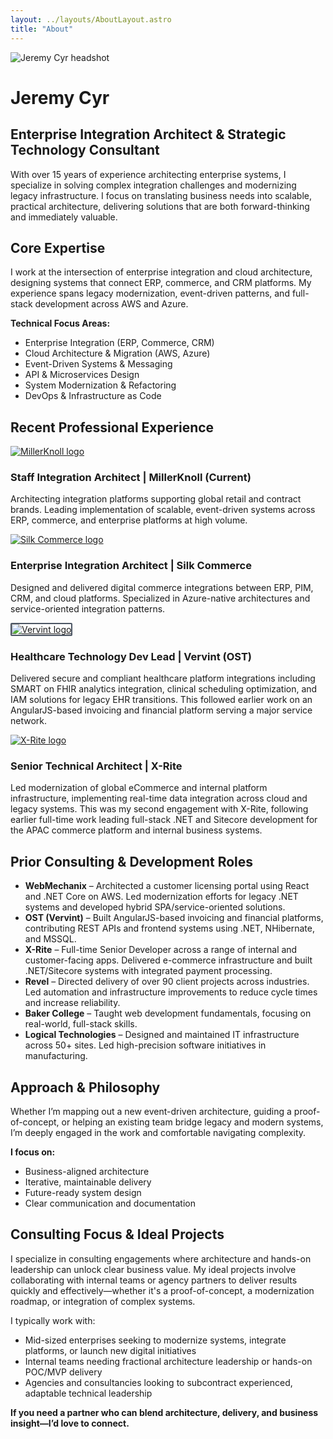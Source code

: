 ```yaml
---
layout: ../layouts/AboutLayout.astro
title: "About"
---
```


<div class="flex flex-col sm:flex-row sm:items-start sm:gap-8 mb-8">
  <div class="flex-shrink-0 mb-6 sm:mb-0">
    <img
      src="/assets/jeremycyr.jpg"
      alt="Jeremy Cyr headshot"
      class="w-32 h-32 sm:w-40 sm:h-40 rounded-full object-cover shadow-lg mx-auto sm:mx-0"
    />
  </div>

  <div class="flex-1">
    <h1 class="text-4xl font-bold sm:text-5xl mb-2">Jeremy Cyr</h1>
    <h2 class="text-xl sm:text-2xl text-gray-600 dark:text-gray-300">Enterprise Integration Architect & Strategic Technology Consultant</h2>
  </div>
</div>

With over 15 years of experience architecting enterprise systems, I specialize in solving complex integration challenges and modernizing legacy infrastructure. I focus on translating business needs into scalable, practical architecture, delivering solutions that are both forward-thinking and immediately valuable.

## Core Expertise

I work at the intersection of enterprise integration and cloud architecture, designing systems that connect ERP, commerce, and CRM platforms. My experience spans legacy modernization, event-driven patterns, and full-stack development across AWS and Azure.

**Technical Focus Areas:**
- Enterprise Integration (ERP, Commerce, CRM)
- Cloud Architecture & Migration (AWS, Azure)
- Event-Driven Systems & Messaging
- API & Microservices Design
- System Modernization & Refactoring
- DevOps & Infrastructure as Code

## Recent Professional Experience

<div class="flex gap-6 mb-6">
  <div class="flex-shrink-0 w-16 flex items-center justify-center">
    <a href="https://millerknoll.com" target="_blank" rel="noopener noreferrer" class="hover:opacity-80 transition-opacity">
      <img
        src="/assets/logos/millerknoll.png"
        alt="MillerKnoll logo"
        class="h-12 w-auto max-w-full object-contain"
      />
    </a>
  </div>
  <div class="flex-1">
    <h3 class="text-xl font-semibold mb-2">Staff Integration Architect | MillerKnoll (Current)</h3>
    <p>Architecting integration platforms supporting global retail and contract brands. Leading implementation of scalable, event-driven systems across ERP, commerce, and enterprise platforms at high volume.</p>
  </div>
</div>

<div class="flex gap-6 mb-6">
  <div class="flex-shrink-0 w-16 flex items-center justify-center">
    <a href="https://silkcommerce.com" target="_blank" rel="noopener noreferrer" class="hover:opacity-80 transition-opacity">
      <img
        src="/assets/logos/silk.jpg"
        alt="Silk Commerce logo"
        class="h-12 w-auto max-w-full object-contain"
      />
    </a>
  </div>
  <div class="flex-1">
    <h3 class="text-xl font-semibold mb-2">Enterprise Integration Architect | Silk Commerce</h3>
    <p>Designed and delivered digital commerce integrations between ERP, PIM, CRM, and cloud platforms. Specialized in Azure-native architectures and service-oriented integration patterns.</p>
  </div>
</div>

<div class="flex gap-6 mb-6">
  <div class="flex-shrink-0 w-16 flex items-center justify-center">
    <a href="https://vervint.com" target="_blank" rel="noopener noreferrer" class="hover:opacity-80 transition-opacity">
      <img
        src="/assets/logos/vervint.png"
        alt="Vervint logo"
        class="h-12 w-auto max-w-full object-contain"
        style="border: 2px solid #4b5563; border-radius: 2px;"
      />
    </a>
  </div>
  <div class="flex-1">
    <h3 class="text-xl font-semibold mb-2">Healthcare Technology Dev Lead | Vervint (OST)</h3>
    <p>Delivered secure and compliant healthcare platform integrations including SMART on FHIR analytics integration, clinical scheduling optimization, and IAM solutions for legacy EHR transitions. This followed earlier work on an AngularJS-based invoicing and financial platform serving a major service network. </p>
  </div>
</div>

<div class="flex gap-6 mb-6">
  <div class="flex-shrink-0 w-16 flex items-center justify-center">
    <a href="https://xrite.com" target="_blank" rel="noopener noreferrer" class="hover:opacity-80 transition-opacity">
      <img
        src="/assets/logos/xrite.jpg"
        alt="X-Rite logo"
        class="h-12 w-auto max-w-full object-contain"
      />
    </a>
  </div>
  <div class="flex-1">
    <h3 class="text-xl font-semibold mb-2">Senior Technical Architect | X-Rite</h3>
    <p>Led modernization of global eCommerce and internal platform infrastructure, implementing real-time data integration across cloud and legacy systems. This was my second engagement with X-Rite, following earlier full-time work leading full-stack .NET and Sitecore development for the APAC commerce platform and internal business systems.</p>
  </div>
</div>

## Prior Consulting & Development Roles

- **WebMechanix** – Architected a customer licensing portal using React and .NET Core on AWS. Led modernization efforts for legacy .NET systems and developed hybrid SPA/service-oriented solutions.
- **OST (Vervint)** – Built AngularJS-based invoicing and financial platforms, contributing REST APIs and frontend systems using .NET, NHibernate, and MSSQL.
- **X-Rite** – Full-time Senior Developer across a range of internal and customer-facing apps. Delivered e-commerce infrastructure and built .NET/Sitecore systems with integrated payment processing.
- **Revel** – Directed delivery of over 90 client projects across industries. Led automation and infrastructure improvements to reduce cycle times and increase reliability.
- **Baker College** – Taught web development fundamentals, focusing on real-world, full-stack skills.
- **Logical Technologies** – Designed and maintained IT infrastructure across 50+ sites. Led high-precision software initiatives in manufacturing.

## Approach & Philosophy

Whether I’m mapping out a new event-driven architecture, guiding a proof-of-concept, or helping an existing team bridge legacy and modern systems, I’m deeply engaged in the work and comfortable navigating complexity.

**I focus on:**
- Business-aligned architecture
- Iterative, maintainable delivery
- Future-ready system design
- Clear communication and documentation

## Consulting Focus & Ideal Projects

I specialize in consulting engagements where architecture and hands-on leadership can unlock clear business value. My ideal projects involve collaborating with internal teams or agency partners to deliver results quickly and effectively—whether it's a proof-of-concept, a modernization roadmap, or integration of complex systems.

I typically work with:
- Mid-sized enterprises seeking to modernize systems, integrate platforms, or launch new digital initiatives  
- Internal teams needing fractional architecture leadership or hands-on POC/MVP delivery  
- Agencies and consultancies looking to subcontract experienced, adaptable technical leadership

**If you need a partner who can blend architecture, delivery, and business insight—I’d love to connect.**